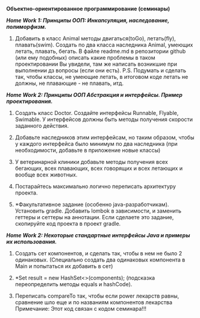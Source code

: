 **Объектно-ориентированное программирование (семинары)**

***Home Work 1: Принципы ООП: Инкапсуляция, наследование, полиморфизм.***

1. Добавить в класс Animal методы двигаться(toGo), летать(fly), плавать(swim). Создать по два класса наследника Animal, умеющих летать, плавать, бегать. В файле readme.md в репозитории github (или ему подобных) описать какие проблемы в таком проектировании Вы увидели, там же написать возникшие при выполнении дз вопросы (если они есть). P.S. Подумать и сделать так, чтобы классы, не умеющие летать, в итоговом коде летать не должны, не плавающие - не плавать, итд.


***Home Work 2: Принципы ООП Абстракция и интерфейсы. Пример проектирования.***

1. Создать класс Doctor. Создайте интерфейсы Runnable, Flyable, Swimable. У интерфейсов должны быть
методы получения скорости заданного действия.

2. Добавьте наследников этим интерфейсам, но таким образом,
чтобы у каждого интерфейса было минимум по два наследника (при необходимости, добавьте в приложение новые классы)

3. У ветеринарной клиники добавьте методы получения всех бегающих, всех плавающих, всех говорящих и всех летающих и вообще всех животных.

4. Постарайтесь максимально логично переписать архитектуру проекта.

5. *Факультативное задание (особенно java-разработчикам). Установить gradle. Добавить lombok в зависимости, и заменить геттеры и сеттеры на аннотации. Если сделаете это задание, скопируйте код проекта в проект gradle.


***Home Work 2: Некоторые стандартные интерфейсы Java и примеры их использования.***

1. Создать сет компонентов, и сделать так, чтобы в нем не было 2 одинаковых. (Специально создать два одинаковых компонента в Main и попытаться их добавить в сет)

2. *Set<Component> result = new HashSet<>(components); (подсказка переопределить методы equals и hashCode).

3. Переписать compareTo так, чтобы если power лекарств равны, сравнение шло еще и по названиям компонентов лекарства
Примечание: Этот код связан с кодом семинара!!!